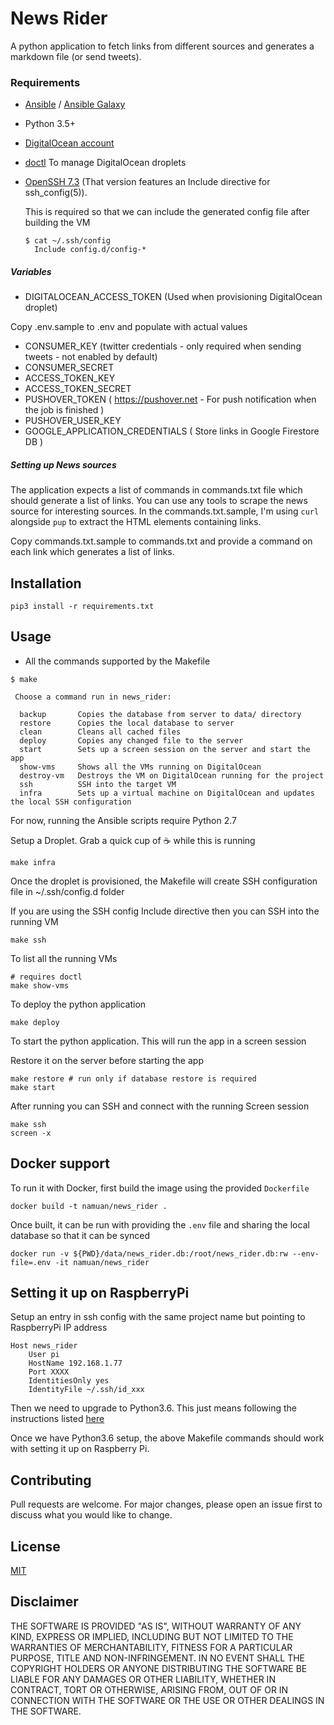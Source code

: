 # News Rider

A python application to fetch links from different sources and generates a markdown file (or send tweets).

### Requirements

* [Ansible](https://docs.ansible.com/ansible/latest/installation_guide/intro_installation.html#installation-guide) / [Ansible Galaxy](https://galaxy.ansible.com)
* Python 3.5+
* [DigitalOcean account](https://m.do.co/c/da51ec30754c)
* [doctl](https://github.com/digitalocean/doctl) To manage DigitalOcean droplets
* [OpenSSH 7.3](http://man.openbsd.org/ssh_config) (That version features an Include directive for ssh_config(5)).

  This is required so that we can include the generated config file after building the VM

  ```
  $ cat ~/.ssh/config
    Include config.d/config-*
  ```

##### Variables

* DIGITALOCEAN_ACCESS_TOKEN (Used when provisioning DigitalOcean droplet)

Copy .env.sample to .env and populate with actual values

* CONSUMER_KEY (twitter credentials - only required when sending tweets - not enabled by default)
* CONSUMER_SECRET 
* ACCESS_TOKEN_KEY
* ACCESS_TOKEN_SECRET
* PUSHOVER_TOKEN ( https://pushover.net - For push notification when the job is finished )
* PUSHOVER_USER_KEY 
* GOOGLE_APPLICATION_CREDENTIALS ( Store links in Google Firestore DB )

##### Setting up News sources

The application expects a list of commands in commands.txt file which should generate a list of links. 
You can use any tools to scrape the news source for interesting sources. In the commands.txt.sample, I'm using
`curl` alongside `pup` to extract the HTML elements containing links. 

Copy commands.txt.sample to commands.txt and provide a command on each link which generates a list of links.  

## Installation

```
pip3 install -r requirements.txt
```

## Usage

* All the commands supported by the Makefile

```
$ make

 Choose a command run in news_rider:

  backup       Copies the database from server to data/ directory
  restore      Copies the local database to server
  clean        Cleans all cached files
  deploy       Copies any changed file to the server
  start        Sets up a screen session on the server and start the app
  show-vms     Shows all the VMs running on DigitalOcean
  destroy-vm   Destroys the VM on DigitalOcean running for the project
  ssh          SSH into the target VM
  infra        Sets up a virtual machine on DigitalOcean and updates the local SSH configuration
```

For now, running the Ansible scripts require Python 2.7

Setup a Droplet. Grab a quick cup of ☕️ while this is running

```
make infra
```

Once the droplet is provisioned, the Makefile will create SSH configuration file in ~/.ssh/config.d folder

If you are using the SSH config Include directive then you can SSH into the running VM

```
make ssh
```

To list all the running VMs

```
# requires doctl
make show-vms
```

To deploy the python application

```
make deploy
```

To start the python application.
This will run the app in a screen session

Restore it on the server before starting the app

```
make restore # run only if database restore is required
make start
```

After running you can SSH and connect with the running Screen session

```
make ssh
screen -x
```

## Docker support

To run it with Docker, first build the image using the provided `Dockerfile`

```
docker build -t namuan/news_rider .
```

Once built, it can be run with providing the `.env` file and sharing the local database so that it can be synced

```
docker run -v ${PWD}/data/news_rider.db:/root/news_rider.db:rw --env-file=.env -it namuan/news_rider
```

## Setting it up on RaspberryPi

Setup an entry in ssh config with the same project name but pointing to RaspberryPi IP address

```
Host news_rider
	User pi
	HostName 192.168.1.77
	Port XXXX
	IdentitiesOnly yes
	IdentityFile ~/.ssh/id_xxx
```

Then we need to upgrade to Python3.6. This just means following the instructions listed [here](https://gist.github.com/SeppPenner/46349b29d90f71fe14319c59f2d7e4e4)

Once we have Python3.6 setup, the above Makefile commands should work with setting it up on Raspberry Pi.

## Contributing
Pull requests are welcome. For major changes, please open an issue first to discuss what you would like to change.

## License
[MIT](https://choosealicense.com/licenses/mit/)

## Disclaimer

THE SOFTWARE IS PROVIDED "AS IS", WITHOUT WARRANTY OF ANY KIND, EXPRESS OR IMPLIED, INCLUDING BUT NOT LIMITED TO THE WARRANTIES OF MERCHANTABILITY, FITNESS FOR A PARTICULAR PURPOSE, TITLE AND NON-INFRINGEMENT. IN NO EVENT SHALL THE COPYRIGHT HOLDERS OR ANYONE DISTRIBUTING THE SOFTWARE BE LIABLE FOR ANY DAMAGES OR OTHER LIABILITY, WHETHER IN CONTRACT, TORT OR OTHERWISE, ARISING FROM, OUT OF OR IN CONNECTION WITH THE SOFTWARE OR THE USE OR OTHER DEALINGS IN THE SOFTWARE.
